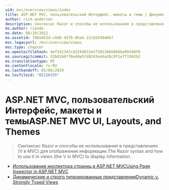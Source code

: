 ```yaml
---
uid: mvc/overview/views/index
title: ASP.NET MVC, пользовательский Интерфейс, макеты и темы | Документация Майкрософт
author: rick-anderson
description: Синтаксис Razor и способы ее использования в представлениях (V в MVC) для отображения информации.
ms.author: riande
ms.date: 08/10/2011
ms.assetid: 786e452d-c0d6-45fb-85eb-22c820304667
msc.legacyurl: /mvc/overview/views
msc.type: chapter
ms.openlocfilehash: 4ef541347cd129d833e5f581366600dbe0934df0
ms.sourcegitcommit: 51b01b6ff8edde57d8243e4da28c9f1e7f1962b2
ms.translationtype: MT
ms.contentlocale: ru-RU
ms.lasthandoff: 05/06/2019
ms.locfileid: "65126335"
---
```

# <a name="aspnet-mvc-ui-layouts-and-themes"></a><span data-ttu-id="bcd59-103">ASP.NET MVC, пользовательский Интерфейс, макеты и темы</span><span class="sxs-lookup"><span data-stu-id="bcd59-103">ASP.NET MVC UI, Layouts, and Themes</span></span>

> <span data-ttu-id="bcd59-104">Синтаксис Razor и способы ее использования в представлениях (V в MVC) для отображения информации.</span><span class="sxs-lookup"><span data-stu-id="bcd59-104">The Razor syntax and how to use it in views (the V in MVC) to display information.</span></span>

- [<span data-ttu-id="bcd59-105">Использование инспектора страниц в ASP.NET MVC</span><span class="sxs-lookup"><span data-stu-id="bcd59-105">Using Page Inspector in ASP.NET MVC</span></span>](using-page-inspector-in-aspnet-mvc.md)
- [<span data-ttu-id="bcd59-106">Динамические и строго типизированные представления</span><span class="sxs-lookup"><span data-stu-id="bcd59-106">Dynamic v. Strongly Typed Views</span></span>](dynamic-v-strongly-typed-views.md)
